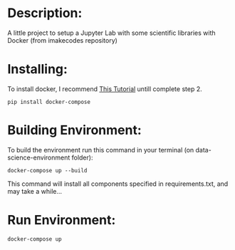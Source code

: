 # Description:

A little project to setup a Jupyter Lab with some scientific libraries with Docker (from imakecodes repository)

# Installing:

To install docker, I recommend [This Tutorial](https://www.digitalocean.com/community/tutorials/como-instalar-e-usar-o-docker-no-ubuntu-18-04-pt) untill complete step 2.

```
pip install docker-compose
```

# Building Environment:

To build the environment run this command in your terminal (on data-science-environment folder):
```
docker-compose up --build
```

This command will install all components specified in requirements.txt, and may take a while...

# Run Environment:

```
docker-compose up
```
